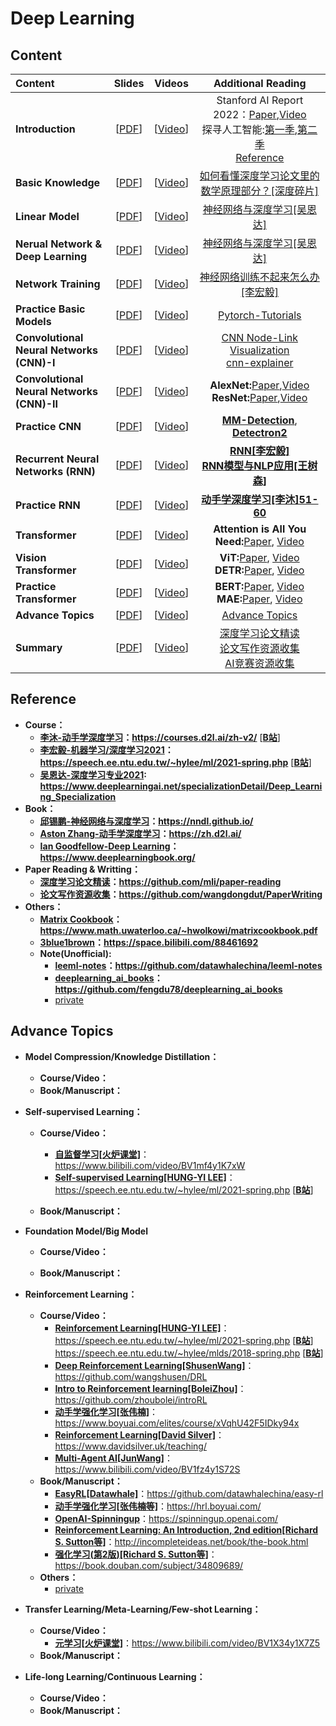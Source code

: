 # Deep Learning

## Content
 | Content                   | Slides | Videos | Additional Reading | 
 |:-----------               |:----------------:|:----------------:|:----------------:|
 | **Introduction**                   | [[PDF]()] | [[Video]()] | Stanford AI Report 2022：[Paper](https://aiindex.stanford.edu/wp-content/uploads/2022/03/2022-AI-Index-Report_Master.pdf),[Video](https://www.bilibili.com/video/BV1s44y1N7eu?vd_source=25a1c8bedba59db324491f001dae3cfb) <br /> 探寻人工智能:[第一季](https://www.bilibili.com/video/BV1tv411y76w),[第二季](https://www.bilibili.com/video/BV1Fz4y1f7gn) <br /> [Reference](https://github.com/wangdongdut/DeepLearning#reference) |
 | **Basic Knowledge**                | [[PDF]()] | [[Video]()] | [如何看懂深度学习论文里的数学原理部分？[深度碎片]](https://www.zhihu.com/question/266533669) |
 | **Linear Model**                   | [[PDF]()] | [[Video]()] | [神经网络与深度学习[吴恩达]](https://www.deeplearningai.net/courseDetail/Neural_Networks_and_DeepLearning) |
 | **Nerual Network & Deep Learning** | [[PDF]()] | [[Video]()] | [神经网络与深度学习[吴恩达]](https://www.deeplearningai.net/courseDetail/Neural_Networks_and_DeepLearning) |
 | **Network Training**               | [[PDF]()] | [[Video]()] | [神经网络训练不起来怎么办[李宏毅]](https://www.bilibili.com/video/BV1JA411c7VT?p=5) |
 | **Practice Basic Models**          | [[PDF]()] | [[Video]()] | [Pytorch-Tutorials](https://pytorch.org/tutorials/) |
 | **Convolutional Neural Networks (CNN)-I**  | [[PDF]()] | [[Video]()] |  [CNN Node-Link Visualization](https://www.cs.cmu.edu/~aharley/vis/) <br /> [cnn-explainer](https://poloclub.github.io/cnn-explainer/) |
 | **Convolutional Neural Networks (CNN)-II** | [[PDF]()] | [[Video]()] | **AlexNet:**[Paper](https://papers.nips.cc/paper/2012/file/c399862d3b9d6b76c8436e924a68c45b-Paper.pdf),[Video](https://www.bilibili.com/video/BV1ih411J7Kz/?vd_source=25a1c8bedba59db324491f001dae3cfb) <br /> **ResNet:**[Paper](https://arxiv.org/pdf/1512.03385.pdf),[Video](https://www.bilibili.com/video/BV1P3411y7nn/?vd_source=25a1c8bedba59db324491f001dae3cfb) |
 | **Practice CNN**                   | [[PDF]()] | [[Video]()] | [**MM-Detection**](https://github.com/open-mmlab/mmdetection/), [**Detectron2**](https://github.com/facebookresearch/detectron2) |
 | **Recurrent Neural Networks (RNN)**   | [[PDF]()] | [[Video]()] | [**RNN[李宏毅]**](https://www.bilibili.com/video/BV13x411v7US?p=36)  <br /> [**RNN模型与NLP应用[王树森]**](https://www.bilibili.com/medialist/detail/ml1244871485) |
 | **Practice RNN**                   | [[PDF]()] | [[Video]()] | [**动手学深度学习[李沐]51-60**](https://space.bilibili.com/1567748478/channel/seriesdetail?sid=358497) |
 | **Transformer**                    | [[PDF]()] | [[Video]()] |**Attention is All You Need:**[Paper](https://arxiv.org/abs/1706.03762), [Video](https://www.bilibili.com/video/BV1pu411o7BE/?vd_source=25a1c8bedba59db324491f001dae3cfb) |
 | **Vision Transformer**             | [[PDF]()] | [[Video]()] |**ViT:**[Paper](https://arxiv.org/pdf/2010.11929.pdf), [Video](https://www.bilibili.com/video/BV15P4y137jb/?vd_source=25a1c8bedba59db324491f001dae3cfb) <br /> **DETR:**[Paper](https://arxiv.org/pdf/2005.12872.pdf), [Video](https://www.bilibili.com/video/BV1GB4y1X72R/?vd_source=25a1c8bedba59db324491f001dae3cfb) |
 | **Practice Transformer**           | [[PDF]()] | [[Video]()] |**BERT:**[Paper](https://arxiv.org/pdf/1810.04805.pdf), [Video](https://www.bilibili.com/video/BV1PL411M7eQ/) <br /> **MAE:**[Paper](https://arxiv.org/pdf/2111.06377.pdf), [Video](https://www.bilibili.com/video/BV1sq4y1q77t/) |
 | **Advance Topics**                 | [[PDF]()] | [[Video]()] | [Advance Topics](https://github.com/wangdongdut/DeepLearning#advance-topics) |
 | **Summary**                        | [[PDF]()] | [[Video]()] | [深度学习论文精读](https://github.com/mli/paper-reading) <br />  [论文写作资源收集](https://github.com/wangdongdut/PaperWriting) <br /> [AI竞赛资源收集]()|

## Reference
  * **Course：**
    * **[李沐-动手学深度学习](https://courses.d2l.ai/zh-v2/)：https://courses.d2l.ai/zh-v2/** [[**B站**](https://space.bilibili.com/1567748478/channel/seriesdetail?sid=358497)]
    * **[李宏毅-机器学习/深度学习2021](https://speech.ee.ntu.edu.tw/~hylee/ml/2021-spring.php)：https://speech.ee.ntu.edu.tw/~hylee/ml/2021-spring.php** [[**B站**](https://www.bilibili.com/video/BV1JA411c7VT)]
    * **[吴恩达-深度学习专业2021](https://www.deeplearningai.net/specializationDetail/Deep_Learning_Specialization): https://www.deeplearningai.net/specializationDetail/Deep_Learning_Specialization**
  * **Book：**
    * **[邱锡鹏-神经网络与深度学习](https://nndl.github.io/)：https://nndl.github.io/**
    * **[Aston Zhang-动手学深度学习](https://zh.d2l.ai/)：https://zh.d2l.ai/**
    * **[Ian Goodfellow-Deep Learning](https://www.deeplearningbook.org/)：https://www.deeplearningbook.org/**
  * **Paper Reading & Writting：**
    * **[深度学习论文精读](https://github.com/mli/paper-reading)：https://github.com/mli/paper-reading**
    * **[论文写作资源收集](https://github.com/wangdongdut/PaperWriting)：https://github.com/wangdongdut/PaperWriting**
  * **Others：**
    * **[Matrix Cookbook](https://www.math.uwaterloo.ca/~hwolkowi/matrixcookbook.pdf)：https://www.math.uwaterloo.ca/~hwolkowi/matrixcookbook.pdf**
    * **[3blue1brown](https://space.bilibili.com/88461692)：https://space.bilibili.com/88461692**
    * **Note(Unofficial):**
      * **[leeml-notes](https://github.com/datawhalechina/leeml-notes)：https://github.com/datawhalechina/leeml-notes**
      * **[deeplearning_ai_books](https://github.com/fengdu78/deeplearning_ai_books)：https://github.com/fengdu78/deeplearning_ai_books**
      * [private](https://github.com/wangdongdut/DeepLearningPrivateCollection)

## Advance Topics
  * **Model Compression/Knowledge Distillation：**
      * **Course/Video：**
      * **Book/Manuscript：**

  * **Self-supervised Learning：**
      * **Course/Video：**
        * **[自监督学习[火炉课堂]](https://www.bilibili.com/video/BV1mf4y1K7xW)**：https://www.bilibili.com/video/BV1mf4y1K7xW
        * **[Self-supervised Learning[HUNG-YI LEE]](https://speech.ee.ntu.edu.tw/~hylee/ml/2021-spring.php)**：https://speech.ee.ntu.edu.tw/~hylee/ml/2021-spring.php [[**B站**](https://www.bilibili.com/video/BV1JA411c7VT?p=19&vd_source=25a1c8bedba59db324491f001dae3cfb)]
        
      * **Book/Manuscript：**
        
  * **Foundation Model/Big Model**
      * **Course/Video：**
      
      * **Book/Manuscript：**

  * **Reinforcement Learning：**
    * **Course/Video：**
      * **[Reinforcement Learning[HUNG-YI LEE]](https://speech.ee.ntu.edu.tw/~hylee/ml/2021-spring.php)**：https://speech.ee.ntu.edu.tw/~hylee/ml/2021-spring.php [[**B站**](https://www.bilibili.com/video/BV1JA411c7VT?p=30&vd_source=25a1c8bedba59db324491f001dae3cfb)] https://speech.ee.ntu.edu.tw/~hylee/mlds/2018-spring.php [[**B站**](https://www.bilibili.com/video/BV1MW411w79n)]
      * **[Deep Reinforcement Learning[ShusenWang]](https://github.com/wangshusen/DRL)**：https://github.com/wangshusen/DRL
      * **[Intro to Reinforcement learning[BoleiZhou]](https://github.com/zhoubolei/introRL)**：https://github.com/zhoubolei/introRL
      * **[动手学强化学习[张伟楠]](https://www.boyuai.com/elites/course/xVqhU42F5IDky94x)**：https://www.boyuai.com/elites/course/xVqhU42F5IDky94x
      * **[Reinforcement Learning[David Silver]](https://www.davidsilver.uk/teaching/)**：https://www.davidsilver.uk/teaching/
      * **[Multi-Agent AI[JunWang]](https://www.bilibili.com/video/BV1fz4y1S72S)**：https://www.bilibili.com/video/BV1fz4y1S72S
    * **Book/Manuscript：**
      * **[EasyRL[Datawhale]](https://github.com/datawhalechina/easy-rl)**：https://github.com/datawhalechina/easy-rl
      * **[动手学强化学习[张伟楠等]](https://hrl.boyuai.com/)**：https://hrl.boyuai.com/
      * **[OpenAI-Spinningup](https://spinningup.openai.com/)**：https://spinningup.openai.com/
      * **[Reinforcement Learning: An Introduction, 2nd edition[Richard S. Sutton等]](http://incompleteideas.net/book/the-book.html)**：http://incompleteideas.net/book/the-book.html
      * **[强化学习(第2版)[Richard S. Sutton等]](https://book.douban.com/subject/34809689/)**：https://book.douban.com/subject/34809689/
    * **Others：**
      * [private](https://github.com/wangdongdut/ReinforcementLearning)

  * **Transfer Learning/Meta-Learning/Few-shot Learning：**
    * **Course/Video：**
      * **[元学习[火炉课堂]](https://www.bilibili.com/video/BV1X34y1X7Z5)**：https://www.bilibili.com/video/BV1X34y1X7Z5
    * **Book/Manuscript：**
      
  * **Life-long Learning/Continuous Learning：**
    * **Course/Video：**
    * **Book/Manuscript：**
